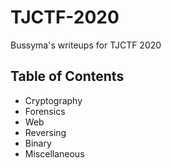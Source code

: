 # TJCTF-2020

Bussyma's writeups for TJCTF 2020

## Table of Contents
* Cryptography
* Forensics
* Web
* Reversing
* Binary
* Miscellaneous
